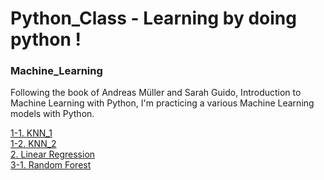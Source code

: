 # Python_Class - Learning by doing python !


### Machine_Learning
Following the book of Andreas Müller and Sarah Guido, Introduction to Machine Learning with Python, 
I'm practicing a various Machine Learning models with Python. 

[1-1. KNN_1](0504_knn.py) <br>
[1-2. KNN_2](0508_knn2.py) <br>
[2. Linear Regression](0509_linear.regression.py) <br>
[3-1. Random Forest](0511_random.forest1.py) <br>
